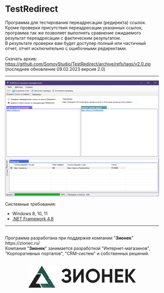 # TestRedirect
Программа для тестирования переадресации (редиректа) ссылок.
<br>
Кроме проверки присутствия переадресации указанных ссылок, программа так же позволяет выполнять сравнение ожидаемого результат переадресации с фактическим результатом.
<br>
В результате проверки вам будет доступер полный или частичный отчет, отчет исключительно с ошибочными редиректами.
<br>
<br>
Скачать архив: https://github.com/SomovStudio/TestRedirect/archive/refs/tags/v2.0.zip
<br>
(последнее обновление 09.02.2023 версия 2.0)
<hr>

<p align="center">
  <img src="https://github.com/SomovStudio/TestRedirect/blob/main/TestRedirect.v2/TestRedirect/img/screenshot.png">
</p>

Системные требования: 
<br>
<ul>
	<li>Windows 8, 10, 11</li>
	<li><a href="https://dotnet.microsoft.com/download/dotnet-framework" target="_blank">.NET Framework 4.8</a></li>
</ul>

<hr>
<br>Программа разработана при поддержке компании "<b>Зионек</b>" https://zionec.ru/
<br>Компания "<b>Зионек</b>" занимается разработкой "Интернет-магазинов", "Корпоративных порталов", "CRM-систем" и собственных решений.
<br><br>
<p align="center">
  <img src="https://github.com/SomovStudio/Hat/blob/main/Img/partners/companyzionec.png">
</p>